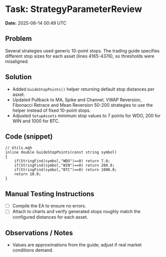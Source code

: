 # Task: StrategyParameterReview
**Date:** 2025-06-14 00:49 UTC

## Problem
Several strategies used generic 10-point stops. The trading guide specifies different
stop sizes for each asset (lines 4165-4376), so thresholds were misaligned.

## Solution
- Added `GuideStopPoints()` helper returning default stop distances per asset.
- Updated Pullback to MA, Spike and Channel, VWAP Reversion, Fibonacci Retrace and
  Mean Reversion 50-200 strategies to use the helper instead of fixed 10-point stops.
- Adjusted `SetupAssets` minimum stop values to 7 points for WDO, 200 for WIN and
  1000 for BTC.

## Code (snippet)
```mql5
// Utils.mqh
inline double GuideStopPoints(const string symbol)
{
    if(StringFind(symbol,"WDO")==0) return 7.0;
    if(StringFind(symbol,"WIN")==0) return 200.0;
    if(StringFind(symbol,"BTC")==0) return 1000.0;
    return 10.0;
}
```

## Manual Testing Instructions
- [ ] Compile the EA to ensure no errors.
- [ ] Attach to charts and verify generated stops roughly match the configured
      distances for each asset.

## Observations / Notes
- Values are approximations from the guide; adjust if real market conditions
demand.
